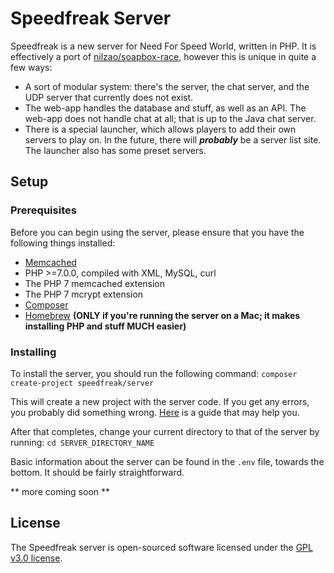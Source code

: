 # Speedfreak Server

Speedfreak is a new server for Need For Speed World, written in PHP. It is effectively a port of [nilzao/soapbox-race](https://github.com/nilzao/soapbox-race), however this is unique in quite a few ways:
- A sort of modular system: there's the server, the chat server, and the UDP server that currently does not exist.
- The web-app handles the database and stuff, as well as an API. The web-app does not handle chat at all; that is up to the Java chat server.
- There is a special launcher, which allows players to add their own servers to play on. In the future, there will _**probably**_ be a server list site. The launcher also has some preset servers.

## Setup

### Prerequisites
Before you can begin using the server, please ensure that you have the following things installed:

- [Memcached](https://memcached.org)
- PHP >=7.0.0, compiled with XML, MySQL, curl
- The PHP 7 memcached extension
- The PHP 7 mcrypt extension
- [Composer](https://getcomposer.org)
- [Homebrew](http://brew.sh) **(ONLY if you're running the server on a Mac; it makes installing PHP and stuff MUCH easier)**

### Installing 
To install the server, you should run the following command:
```composer create-project speedfreak/server```

This will create a new project with the server code. If you get any errors, you probably did something wrong. [Here](https://getcomposer.org/doc/articles/troubleshooting.md) is a guide that may help you.

After that completes, change your current directory to that of the server by running:
```cd SERVER_DIRECTORY_NAME```

Basic information about the server can be found in the `.env` file, towards the bottom. It should be fairly straightforward.

** more coming soon **

## License

The Speedfreak server is open-sourced software licensed under the [GPL v3.0 license](https://opensource.org/licenses/GPL-3.0).
